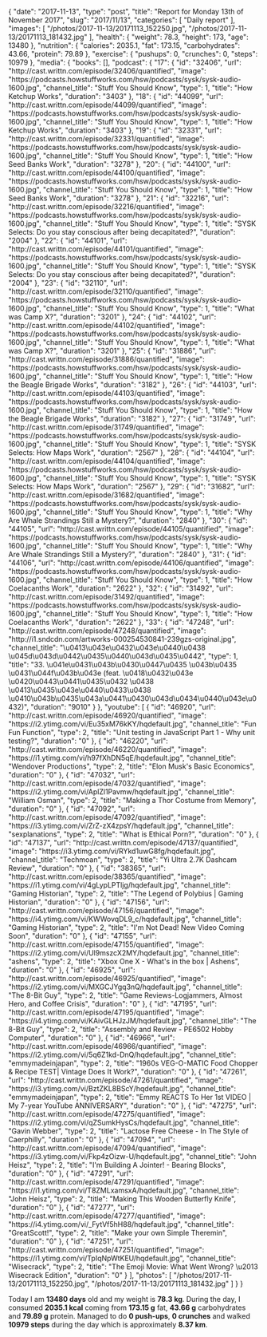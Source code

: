{
    "date": "2017-11-13",
    "type": "post",
    "title": "Report for Monday 13th of November 2017",
    "slug": "2017\/11\/13",
    "categories": [
        "Daily report"
    ],
    "images": [
        "\/photos\/2017-11-13\/20171113_152250.jpg",
        "\/photos\/2017-11-13\/20171113_181432.jpg"
    ],
    "health": {
        "weight": 78.3,
        "height": 173,
        "age": 13480
    },
    "nutrition": {
        "calories": 2035.1,
        "fat": 173.15,
        "carbohydrates": 43.66,
        "protein": 79.89
    },
    "exercise": {
        "pushups": 0,
        "crunches": 0,
        "steps": 10979
    },
    "media": {
        "books": [],
        "podcast": {
            "17": {
                "id": "32406",
                "url": "http:\/\/cast.writtn.com\/episode\/32406\/quantified",
                "image": "https:\/\/podcasts.howstuffworks.com\/hsw\/podcasts\/sysk\/sysk-audio-1600.jpg",
                "channel_title": "Stuff You Should Know",
                "type": 1,
                "title": "How Ketchup Works",
                "duration": "3403"
            },
            "18": {
                "id": "44099",
                "url": "http:\/\/cast.writtn.com\/episode\/44099\/quantified",
                "image": "https:\/\/podcasts.howstuffworks.com\/hsw\/podcasts\/sysk\/sysk-audio-1600.jpg",
                "channel_title": "Stuff You Should Know",
                "type": 1,
                "title": "How Ketchup Works",
                "duration": "3403"
            },
            "19": {
                "id": "32331",
                "url": "http:\/\/cast.writtn.com\/episode\/32331\/quantified",
                "image": "https:\/\/podcasts.howstuffworks.com\/hsw\/podcasts\/sysk\/sysk-audio-1600.jpg",
                "channel_title": "Stuff You Should Know",
                "type": 1,
                "title": "How Seed Banks Work",
                "duration": "3278"
            },
            "20": {
                "id": "44100",
                "url": "http:\/\/cast.writtn.com\/episode\/44100\/quantified",
                "image": "https:\/\/podcasts.howstuffworks.com\/hsw\/podcasts\/sysk\/sysk-audio-1600.jpg",
                "channel_title": "Stuff You Should Know",
                "type": 1,
                "title": "How Seed Banks Work",
                "duration": "3278"
            },
            "21": {
                "id": "32216",
                "url": "http:\/\/cast.writtn.com\/episode\/32216\/quantified",
                "image": "https:\/\/podcasts.howstuffworks.com\/hsw\/podcasts\/sysk\/sysk-audio-1600.jpg",
                "channel_title": "Stuff You Should Know",
                "type": 1,
                "title": "SYSK Selects: Do you stay conscious after being decapitated?",
                "duration": "2004"
            },
            "22": {
                "id": "44101",
                "url": "http:\/\/cast.writtn.com\/episode\/44101\/quantified",
                "image": "https:\/\/podcasts.howstuffworks.com\/hsw\/podcasts\/sysk\/sysk-audio-1600.jpg",
                "channel_title": "Stuff You Should Know",
                "type": 1,
                "title": "SYSK Selects: Do you stay conscious after being decapitated?",
                "duration": "2004"
            },
            "23": {
                "id": "32110",
                "url": "http:\/\/cast.writtn.com\/episode\/32110\/quantified",
                "image": "https:\/\/podcasts.howstuffworks.com\/hsw\/podcasts\/sysk\/sysk-audio-1600.jpg",
                "channel_title": "Stuff You Should Know",
                "type": 1,
                "title": "What was Camp X?",
                "duration": "3201"
            },
            "24": {
                "id": "44102",
                "url": "http:\/\/cast.writtn.com\/episode\/44102\/quantified",
                "image": "https:\/\/podcasts.howstuffworks.com\/hsw\/podcasts\/sysk\/sysk-audio-1600.jpg",
                "channel_title": "Stuff You Should Know",
                "type": 1,
                "title": "What was Camp X?",
                "duration": "3201"
            },
            "25": {
                "id": "31886",
                "url": "http:\/\/cast.writtn.com\/episode\/31886\/quantified",
                "image": "https:\/\/podcasts.howstuffworks.com\/hsw\/podcasts\/sysk\/sysk-audio-1600.jpg",
                "channel_title": "Stuff You Should Know",
                "type": 1,
                "title": "How the Beagle Brigade Works",
                "duration": "3182"
            },
            "26": {
                "id": "44103",
                "url": "http:\/\/cast.writtn.com\/episode\/44103\/quantified",
                "image": "https:\/\/podcasts.howstuffworks.com\/hsw\/podcasts\/sysk\/sysk-audio-1600.jpg",
                "channel_title": "Stuff You Should Know",
                "type": 1,
                "title": "How the Beagle Brigade Works",
                "duration": "3182"
            },
            "27": {
                "id": "31749",
                "url": "http:\/\/cast.writtn.com\/episode\/31749\/quantified",
                "image": "https:\/\/podcasts.howstuffworks.com\/hsw\/podcasts\/sysk\/sysk-audio-1600.jpg",
                "channel_title": "Stuff You Should Know",
                "type": 1,
                "title": "SYSK Selects: How Maps Work",
                "duration": "2567"
            },
            "28": {
                "id": "44104",
                "url": "http:\/\/cast.writtn.com\/episode\/44104\/quantified",
                "image": "https:\/\/podcasts.howstuffworks.com\/hsw\/podcasts\/sysk\/sysk-audio-1600.jpg",
                "channel_title": "Stuff You Should Know",
                "type": 1,
                "title": "SYSK Selects: How Maps Work",
                "duration": "2567"
            },
            "29": {
                "id": "31682",
                "url": "http:\/\/cast.writtn.com\/episode\/31682\/quantified",
                "image": "https:\/\/podcasts.howstuffworks.com\/hsw\/podcasts\/sysk\/sysk-audio-1600.jpg",
                "channel_title": "Stuff You Should Know",
                "type": 1,
                "title": "Why Are Whale Strandings Still a Mystery?",
                "duration": "2840"
            },
            "30": {
                "id": "44105",
                "url": "http:\/\/cast.writtn.com\/episode\/44105\/quantified",
                "image": "https:\/\/podcasts.howstuffworks.com\/hsw\/podcasts\/sysk\/sysk-audio-1600.jpg",
                "channel_title": "Stuff You Should Know",
                "type": 1,
                "title": "Why Are Whale Strandings Still a Mystery?",
                "duration": "2840"
            },
            "31": {
                "id": "44106",
                "url": "http:\/\/cast.writtn.com\/episode\/44106\/quantified",
                "image": "https:\/\/podcasts.howstuffworks.com\/hsw\/podcasts\/sysk\/sysk-audio-1600.jpg",
                "channel_title": "Stuff You Should Know",
                "type": 1,
                "title": "How Coelacanths Work",
                "duration": "2622"
            },
            "32": {
                "id": "31492",
                "url": "http:\/\/cast.writtn.com\/episode\/31492\/quantified",
                "image": "https:\/\/podcasts.howstuffworks.com\/hsw\/podcasts\/sysk\/sysk-audio-1600.jpg",
                "channel_title": "Stuff You Should Know",
                "type": 1,
                "title": "How Coelacanths Work",
                "duration": "2622"
            },
            "33": {
                "id": "47248",
                "url": "http:\/\/cast.writtn.com\/episode\/47248\/quantified",
                "image": "http:\/\/i1.sndcdn.com\/artworks-000254530841-239gzs-original.jpg",
                "channel_title": "\u0413\u043e\u0432\u043e\u0440\u0438 \u045d\u043d\u0442\u0435\u0440\u043d\u0435\u0442",
                "type": 1,
                "title": "33. \u041e\u0431\u043b\u0430\u0447\u0435 \u043b\u0435 \u0431\u044f\u043b\u043e (feat. \u0418\u0432\u043e \u0420\u0443\u0441\u0435\u0432 \u0438 \u0413\u0435\u043e\u0440\u0433\u0438 \u0410\u043b\u0435\u043a\u0441\u0430\u043d\u0434\u0440\u043e\u0432)",
                "duration": "9010"
            }
        },
        "youtube": [
            {
                "id": "46920",
                "url": "http:\/\/cast.writtn.com\/episode\/46920\/quantified",
                "image": "https:\/\/i2.ytimg.com\/vi\/Eu35xM76kKY\/hqdefault.jpg",
                "channel_title": "Fun Fun Function",
                "type": 2,
                "title": "Unit testing in JavaScript Part 1 - Why unit testing?",
                "duration": "0"
            },
            {
                "id": "46220",
                "url": "http:\/\/cast.writtn.com\/episode\/46220\/quantified",
                "image": "https:\/\/i1.ytimg.com\/vi\/h97fXhDN5qE\/hqdefault.jpg",
                "channel_title": "Wendover Productions",
                "type": 2,
                "title": "Elon Musk's Basic Economics",
                "duration": "0"
            },
            {
                "id": "47032",
                "url": "http:\/\/cast.writtn.com\/episode\/47032\/quantified",
                "image": "https:\/\/i2.ytimg.com\/vi\/AplZl1Pavmw\/hqdefault.jpg",
                "channel_title": "William Osman",
                "type": 2,
                "title": "Making a Thor Costume from Memory",
                "duration": "0"
            },
            {
                "id": "47092",
                "url": "http:\/\/cast.writtn.com\/episode\/47092\/quantified",
                "image": "https:\/\/i3.ytimg.com\/vi\/ZrZ-zX4zpsY\/hqdefault.jpg",
                "channel_title": "sexplanations",
                "type": 2,
                "title": "What is Ethical Porn?",
                "duration": "0"
            },
            {
                "id": "47137",
                "url": "http:\/\/cast.writtn.com\/episode\/47137\/quantified",
                "image": "https:\/\/i3.ytimg.com\/vi\/RYkd1uwG8fg\/hqdefault.jpg",
                "channel_title": "Techmoan",
                "type": 2,
                "title": "Yi Ultra 2.7K Dashcam Review",
                "duration": "0"
            },
            {
                "id": "38365",
                "url": "http:\/\/cast.writtn.com\/episode\/38365\/quantified",
                "image": "https:\/\/i1.ytimg.com\/vi\/4gLypLPTljg\/hqdefault.jpg",
                "channel_title": "Gaming Historian",
                "type": 2,
                "title": "The Legend of Polybius | Gaming Historian",
                "duration": "0"
            },
            {
                "id": "47156",
                "url": "http:\/\/cast.writtn.com\/episode\/47156\/quantified",
                "image": "https:\/\/i4.ytimg.com\/vi\/KWWovqDL9_c\/hqdefault.jpg",
                "channel_title": "Gaming Historian",
                "type": 2,
                "title": "I'm Not Dead! New Video Coming Soon",
                "duration": "0"
            },
            {
                "id": "47155",
                "url": "http:\/\/cast.writtn.com\/episode\/47155\/quantified",
                "image": "https:\/\/i2.ytimg.com\/vi\/Ul9mszcX2MY\/hqdefault.jpg",
                "channel_title": "ashens",
                "type": 2,
                "title": "Xbox One X - What's in the box | Ashens",
                "duration": "0"
            },
            {
                "id": "46925",
                "url": "http:\/\/cast.writtn.com\/episode\/46925\/quantified",
                "image": "https:\/\/i2.ytimg.com\/vi\/MXGCJYgq3nQ\/hqdefault.jpg",
                "channel_title": "The 8-Bit Guy",
                "type": 2,
                "title": "Game Reviews-Logjammers, Almost Hero, and Coffee Crisis",
                "duration": "0"
            },
            {
                "id": "47195",
                "url": "http:\/\/cast.writtn.com\/episode\/47195\/quantified",
                "image": "https:\/\/i4.ytimg.com\/vi\/KAivGLHJzJM\/hqdefault.jpg",
                "channel_title": "The 8-Bit Guy",
                "type": 2,
                "title": "Assembly and Review - PE6502 Hobby Computer",
                "duration": "0"
            },
            {
                "id": "46966",
                "url": "http:\/\/cast.writtn.com\/episode\/46966\/quantified",
                "image": "https:\/\/i2.ytimg.com\/vi\/5q6Z1kd-DnQ\/hqdefault.jpg",
                "channel_title": "emmymadeinjapan",
                "type": 2,
                "title": "1960s VEG-O-MATIC Food Chopper & Recipe TEST| Vintage Does It Work?",
                "duration": "0"
            },
            {
                "id": "47261",
                "url": "http:\/\/cast.writtn.com\/episode\/47261\/quantified",
                "image": "https:\/\/i3.ytimg.com\/vi\/BztZKL8BScY\/hqdefault.jpg",
                "channel_title": "emmymadeinjapan",
                "type": 2,
                "title": "Emmy REACTS To Her 1st VIDEO | My 7-year YouTube ANNIVERSARY",
                "duration": "0"
            },
            {
                "id": "47275",
                "url": "http:\/\/cast.writtn.com\/episode\/47275\/quantified",
                "image": "https:\/\/i2.ytimg.com\/vi\/qZSumkHysCs\/hqdefault.jpg",
                "channel_title": "Gavin Webber",
                "type": 2,
                "title": "Lactose Free Cheese - In The Style of Caerphilly",
                "duration": "0"
            },
            {
                "id": "47094",
                "url": "http:\/\/cast.writtn.com\/episode\/47094\/quantified",
                "image": "https:\/\/i3.ytimg.com\/vi\/Fkp4zOizw-U\/hqdefault.jpg",
                "channel_title": "John Heisz",
                "type": 2,
                "title": "I'm Building A Jointer! - Bearing Blocks",
                "duration": "0"
            },
            {
                "id": "47291",
                "url": "http:\/\/cast.writtn.com\/episode\/47291\/quantified",
                "image": "https:\/\/i1.ytimg.com\/vi\/T8ZMLxamsxA\/hqdefault.jpg",
                "channel_title": "John Heisz",
                "type": 2,
                "title": "Making This Wooden Butterfly Knife",
                "duration": "0"
            },
            {
                "id": "47277",
                "url": "http:\/\/cast.writtn.com\/episode\/47277\/quantified",
                "image": "https:\/\/i4.ytimg.com\/vi\/_FytVf5hH88\/hqdefault.jpg",
                "channel_title": "GreatScott!",
                "type": 2,
                "title": "Make your own Simple Theremin",
                "duration": "0"
            },
            {
                "id": "47251",
                "url": "http:\/\/cast.writtn.com\/episode\/47251\/quantified",
                "image": "https:\/\/i1.ytimg.com\/vi\/TpIqNpWtKEU\/hqdefault.jpg",
                "channel_title": "Wisecrack",
                "type": 2,
                "title": "The Emoji Movie: What Went Wrong?  \u2013 Wisecrack Edition",
                "duration": "0"
            }
        ],
        "photos": [
            "\/photos\/2017-11-13\/20171113_152250.jpg",
            "\/photos\/2017-11-13\/20171113_181432.jpg"
        ]
    }
}

Today I am <strong>13480 days</strong> old and my weight is <strong>78.3 kg</strong>. During the day, I consumed <strong>2035.1 kcal</strong> coming from <strong>173.15 g</strong> fat, <strong>43.66 g</strong> carbohydrates and <strong>79.89 g</strong> protein. Managed to do <strong>0 push-ups</strong>, <strong>0 crunches</strong> and walked <strong>10979 steps</strong> during the day which is approximately <strong>8.37 km</strong>.